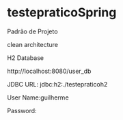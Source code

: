 # testepraticoSpring

Padrão de Projeto

clean architecture

H2 Database

http://localhost:8080/user_db

JDBC URL: jdbc:h2:./testepraticoh2

User Name:guilherme 

Password:
